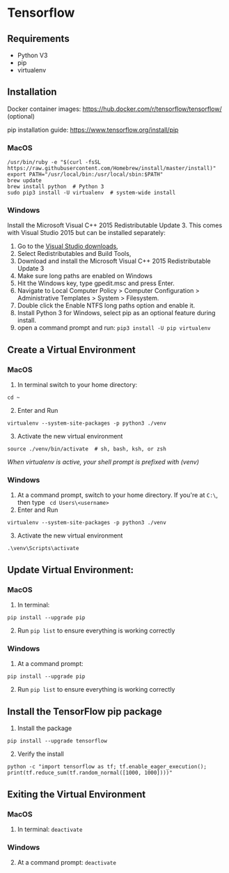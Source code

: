 # Tensorflow

## Requirements
* Python V3 
* pip
* virtualenv

## Installation
Docker container images: https://hub.docker.com/r/tensorflow/tensorflow/  (optional)

pip installation guide: https://www.tensorflow.org/install/pip

### MacOS
```
/usr/bin/ruby -e "$(curl -fsSL https://raw.githubusercontent.com/Homebrew/install/master/install)"
export PATH="/usr/local/bin:/usr/local/sbin:$PATH"
brew update
brew install python  # Python 3
sudo pip3 install -U virtualenv  # system-wide install
```

### Windows
Install the Microsoft Visual C++ 2015 Redistributable Update 3. This comes with Visual Studio 2015 but can be installed separately:

1. Go to the [Visual Studio downloads](https://visualstudio.microsoft.com/vs/older-downloads/ "Visual Studio downloads"),
2. Select Redistributables and Build Tools,
3. Download and install the Microsoft Visual C++ 2015 Redistributable Update 3
4. Make sure long paths are enabled on Windows
  1. Hit the Windows key, type gpedit.msc and press Enter.
  2. Navigate to Local Computer Policy > Computer Configuration > Administrative Templates > System > Filesystem.
  3. Double click the Enable NTFS long paths option and enable it.
5. Install Python 3 for Windows, select pip as an optional feature during install.
6. open a command prompt and run: ```pip3 install -U pip virtualenv```

## Create a Virtual Environment

### MacOS
1. In terminal switch to your home directory:
```
cd ~
```
2. Enter and Run
```
virtualenv --system-site-packages -p python3 ./venv
```
3. Activate the new virtual environment
```
source ./venv/bin/activate  # sh, bash, ksh, or zsh
```

_When virtualenv is active, your shell prompt is prefixed with (venv)_

### Windows
1. At a command prompt, switch to your home directory. If you're at ```C:\```, then type
``` cd Users\<username>```
2. Enter and Run
```
virtualenv --system-site-packages -p python3 ./venv
```
3. Activate the new virtual environment
```
.\venv\Scripts\activate
```

## Update Virtual Environment:

### MacOS
1. In terminal:
```
pip install --upgrade pip
```

2. Run ```pip list``` to ensure everything is working correctly


### Windows
1. At a command prompt: 
```
pip install --upgrade pip
```
2. Run ```pip list``` to ensure everything is working correctly

## Install the TensorFlow pip package
1. Install the package
```
pip install --upgrade tensorflow
```
2. Verify the install
```
python -c "import tensorflow as tf; tf.enable_eager_execution(); print(tf.reduce_sum(tf.random_normal([1000, 1000])))"
```

## Exiting the Virtual Environment

### MacOS
1. In terminal: ```deactivate```

### Windows
2. At a command prompt: ```deactivate```
